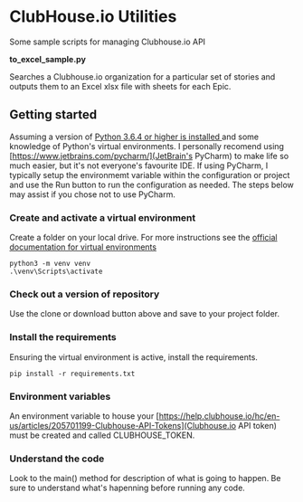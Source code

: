 # ClubHouse.io Utilities
Some sample scripts for managing Clubhouse.io API

**to_excel_sample.py**

Searches a Clubhouse.io organization for a particular set of stories and outputs them to an Excel xlsx file with sheets for each Epic.

## Getting started
Assuming a version of [Python 3.6.4 or higher is installed ](https://docs.python.org/3/) and some knowledge of Python's virtual environments. I personally recomend using [https://www.jetbrains.com/pycharm/](JetBrain's PyCharm) to make life so much easier, but it's not everyone's favourite IDE. If using PyCharm, I typically setup the environmemt variable within the configuration or project and use the Run button to run the configuration as needed. The steps below may assist if you chose not to use PyCharm.

### Create and activate a virtual environment
Create a folder on your local drive.
For more instructions see the [official documentation for virtual environments](https://docs.python.org/3/library/venv.html)
```
python3 -m venv venv
.\venv\Scripts\activate
```
### Check out a version of repository
Use the clone or download button above and save to your project folder.

### Install the requirements
Ensuring the virtual environment is active, install the requirements.
```
pip install -r requirements.txt
```
### Environment variables
An environment variable to house your [https://help.clubhouse.io/hc/en-us/articles/205701199-Clubhouse-API-Tokens](Clubhouse.io API token) must be created and called CLUBHOUSE_TOKEN.

### Understand the code
Look to the main() method for description of what is going to happen. Be sure to understand what's hapenning before running any code.
